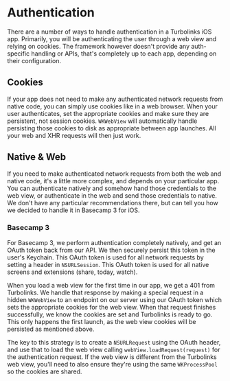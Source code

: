 # Authentication
There are a number of ways to handle authentication in a Turbolinks iOS app. Primarily, you will be authenticating the user through a web view and relying on cookies. The framework however doesn't provide any auth-specific handling or APIs, that's completely up to each app, depending on their configuration.

## Cookies
If your app does not need to make any authenticated network requests from native code, you can simply use cookies like in a web browser. When your user authenticates, set the appropriate cookies and make sure they are persistent, not session cookies. `WKWebView` will automatically handle persisting those cookies to disk as appropriate between app launches. All your web and XHR requests will then just work.


## Native & Web
If you need to make authenticated network requests from both the web and native code, it's a little more complex, and depends on your particular app. You can authenticate natively and somehow hand those credentials to the web view, or authenticate in the web and send those credentials to native. We don't have any particular recommendations there, but can tell you how we decided to handle it in Basecamp 3 for iOS.

### Basecamp 3
For Basecamp 3, we perform authentication completely natively, and get an OAuth token back from our API. We then securely persist this token in the user's Keychain. This OAuth token is used for all network requests by setting a header in `NSURLSession`. This OAuth token is used for all native screens and extensions (share, today, watch).

When you load a web view for the first time in our app, we get a 401 from Turbolinks. We handle that response by making a special request in a hidden `WKWebView` to an endpoint on our server using our OAuth token which sets the appropriate cookies for the web view. When that request finishes successfully, we know the cookies are set and Turbolinks is ready to go. This only happens the first launch, as the web view cookies will be persisted as mentioned above.

The key to this strategy is to create a `NSURLRequest` using the OAuth header, and use that to load the web view calling `webView.loadRequest(request)` for the authentication request. If the web view is different from the Turbolinks web view, you'll need to also ensure they're using the same `WKProcessPool` so the cookies are shared.


